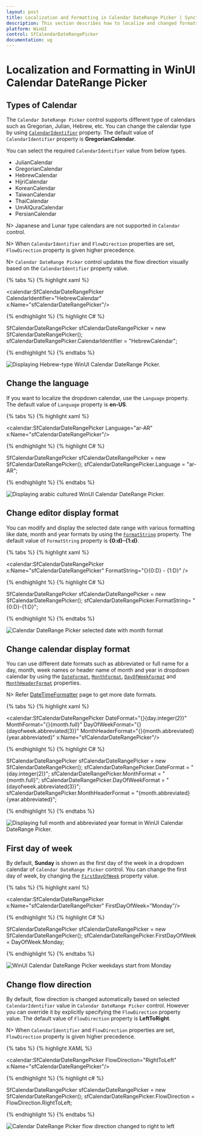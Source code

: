 ```yaml
---
layout: post
title: Localization and Formatting in Calendar DateRange Picker | Syncfusion
description: This section describes how to localize and changed formats in dropdown calendar of Calendar DateRange Picker (SfCalendarDateRangePicker) control.
platform: WinUI
control: SfCalendarDateRangePicker
documentation: ug
---
```


# Localization and Formatting in WinUI Calendar DateRange Picker

## Types of Calendar

The `Calendar DateRange Picker` control supports different type of calendars such as Gregorian, Julian, Hebrew, etc. You can change the calendar type by using [`CalendarIdentifier`](https://help.syncfusion.com/cr/winui/Syncfusion.UI.Xaml.Calendar.SfCalendarDateRangePicker.html#Syncfusion_UI_Xaml_Calendar_SfCalendarDateRangePicker_CalendarIdentifier) property. The default value of `CalendarIdentifier` property is **GregorianCalendar**.

You can select the required `CalendarIdentifier` value from below types.
 * JulianCalendar
 * GregorianCalendar
 * HebrewCalendar
 * HijriCalendar
 * KoreanCalendar
 * TaiwanCalendar
 * ThaiCalendar
 * UmAlQuraCalendar
 * PersianCalendar

N> Japanese and Lunar type calendars are not supported in `Calendar` control.

N> When `CalendarIdentifier` and `FlowDirection` properties are set, `FlowDirection` property is given higher precedence.

N> `Calendar DateRange Picker` control updates the flow direction visually based on the `CalendarIdentifier` property value.

{% tabs %}
{% highlight xaml %}

<calendar:SfCalendarDateRangePicker CalendarIdentifier="HebrewCalendar"
                               x:Name="sfCalendarDateRangePicker"/>

{% endhighlight %}
{% highlight C# %}

SfCalendarDateRangePicker sfCalendarDateRangePicker = new SfCalendarDateRangePicker();
sfCalendarDateRangePicker.CalendarIdentifier = "HebrewCalendar";

{% endhighlight %}
{% endtabs %}

![Displaying Hebrew-type WinUI Calendar DateRange Picker.](Getting-Started_images/Hebrew-calendarIdentifier.png)

## Change the language

If you want to localize the dropdown calendar, use the `Language` property. The default value of `Language` property is **en-US**.

{% tabs %}
{% highlight xaml %}

<calendar:SfCalendarDateRangePicker Language="ar-AR"
                               x:Name="sfCalendarDateRangePicker"/>

{% endhighlight %}
{% highlight C# %}

SfCalendarDateRangePicker sfCalendarDateRangePicker = new SfCalendarDateRangePicker();
sfCalendarDateRangePicker.Language = "ar-AR";

{% endhighlight %}
{% endtabs %}

![Displaying arabic cultured WinUI Calendar DateRange Picker.](Getting-Started_images/LanguageView.png)

## Change editor display format

You can modify and display the selected date range with various formatting like date, month and year formats by using the [`FormatString`](https://help.syncfusion.com/cr/winui/Syncfusion.UI.Xaml.Calendar.SfCalendarDateRangePicker.html#Syncfusion_UI_Xaml_Calendar_SfCalendarDateRangePicker_FormatString) property. The default value of `FormatString` property is **{0:d}-{1:d}**.

{% tabs %}
{% highlight xaml %}

<calendar:SfCalendarDateRangePicker x:Name="sfCalendarDateRangePicker" FormatString="{}{0:D} - {1:D}" />
   
{% endhighlight  %}
{% highlight C# %}

SfCalendarDateRangePicker sfCalendarDateRangePicker = new SfCalendarDateRangePicker();
sfCalendarDateRangePicker.FormatString= "{0:D}-{1:D}";

{% endhighlight  %}
{% endtabs %}

![Calendar DateRange Picker selected date with month format](Getting-Started_images/FormatString.png)

## Change calendar display format

You can use different date formats such as abbreviated or full name for a day, month, week names or header name of month and year in dropdown calendar by using the [`DateFormat`](https://help.syncfusion.com/cr/winui/Syncfusion.UI.Xaml.Calendar.SfCalendarDateRangePicker.html#Syncfusion_UI_Xaml_Calendar_SfCalendarDateRangePicker_DateFormat), [`MonthFormat`](https://help.syncfusion.com/cr/winui/Syncfusion.UI.Xaml.Calendar.SfCalendarDateRangePicker.html#Syncfusion_UI_Xaml_Calendar_SfCalendarDateRangePicker_MonthFormat), [`DayOfWeekFormat`](https://help.syncfusion.com/cr/winui/Syncfusion.UI.Xaml.Calendar.SfCalendarDateRangePicker.html#Syncfusion_UI_Xaml_Calendar_SfCalendarDateRangePicker_DayOfWeekFormat) and [`MonthHeaderFormat`](https://help.syncfusion.com/cr/winui/Syncfusion.UI.Xaml.Calendar.SfCalendarDateRangePicker.html#Syncfusion_UI_Xaml_Calendar_SfCalendarDateRangePicker_MonthHeaderFormat) properties.

N> Refer [DateTimeFormatter](https://docs.microsoft.com/en-us/uwp/api/windows.globalization.datetimeformatting.datetimeformatter?view=winrt-19041) page to get more date formats.

{% tabs %}
{% highlight xaml %}

<calendar:SfCalendarDateRangePicker DateFormat="{}{day.integer(2)}"
                                    MonthFormat="{}{month.full}"
                                    DayOfWeekFormat="{}{dayofweek.abbreviated(3)}"
                                    MonthHeaderFormat="{}{month.abbreviated} {year.abbreviated}‎"
                                    x:Name="sfCalendarDateRangePicker"/>

{% endhighlight %}
{% highlight C# %}

SfCalendarDateRangePicker sfCalendarDateRangePicker = new SfCalendarDateRangePicker();
sfCalendarDateRangePicker.DateFormat = "{day.integer(2)}";
sfCalendarDateRangePicker.MonthFormat = "{month.full}";
sfCalendarDateRangePicker.DayOfWeekFormat = "{dayofweek.abbreviated(3)}";
sfCalendarDateRangePicker.MonthHeaderFormat = "{month.abbreviated} {year.abbreviated}‎";

{% endhighlight %}
{% endtabs %}

![Displaying full month and abbreviated year format in WinUI Calendar DateRange Picker.](Getting-Started_images/dateformat.gif)


## First day of week

By default, **Sunday** is shown as the first day of the week in a dropdown calendar of `Calendar DateRange Picker` control. You can change the first day of week, by changing the [`FirstDayOfWeek`](https://help.syncfusion.com/cr/winui/Syncfusion.UI.Xaml.Calendar.SfCalendarDateRangePicker.html#Syncfusion_UI_Xaml_Calendar_SfCalendarDateRangePicker_FirstDayOfWeek) property value. 

{% tabs %}
{% highlight xaml %}

<calendar:SfCalendarDateRangePicker x:Name="sfCalendarDateRangePicker" 
                               FirstDayOfWeek="Monday"/>

{% endhighlight %}
{% highlight C# %}

SfCalendarDateRangePicker sfCalendarDateRangePicker = new SfCalendarDateRangePicker();
sfCalendarDateRangePicker.FirstDayOfWeek = DayOfWeek.Monday;

{% endhighlight %}
{% endtabs %}

![WinUI Calendar DateRange Picker weekdays start from Monday](Dropdown-Calendar_images/FirstDayOfWeek.png)

## Change flow direction

By default, flow direction is changed automatically based on selected `CalendarIdentifier` value in `Calendar DateRange Picker` control. However you can override it by explicitly specifying the `FlowDirection` property value. The default value of `FlowDirection` property is **LeftToRight**.

N> When `CalendarIdentifier` and `FlowDirection` properties are set, `FlowDirection` property is given higher precedence.

{% tabs %}
{% highlight XAML %}

<calendar:SfCalendarDateRangePicker FlowDirection="RightToLeft" 
                               x:Name="sfCalendarDateRangePicker"/>

{% endhighlight %}
{% highlight c# %}

SfCalendarDateRangePicker sfCalendarDateRangePicker = new SfCalendarDateRangePicker();
sfCalendarDateRangePicker.FlowDirection = FlowDirection.RightToLeft;

{% endhighlight %}
{% endtabs %}

![Calendar DateRange Picker flow direction changed to right to left](Dropdown-Calendar_images/FlowDirection.png)
